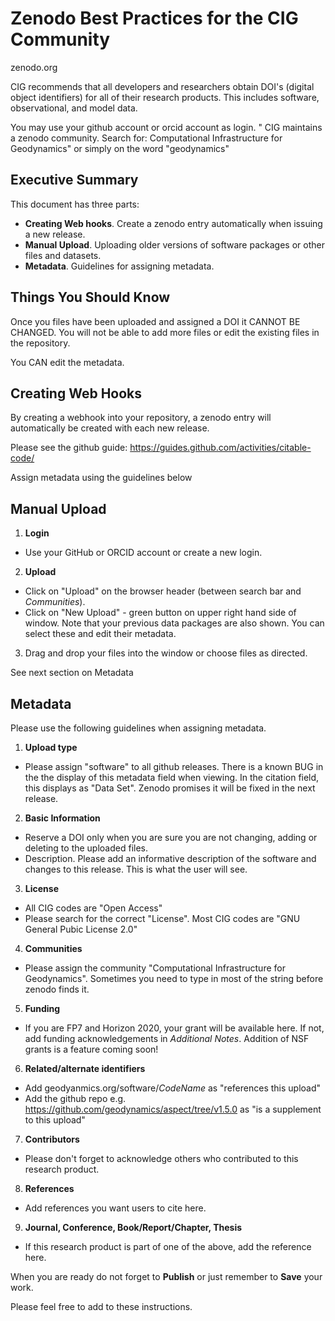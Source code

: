 # Zenodo Best Practices for the CIG Community

zenodo.org

CIG recommends that all developers and researchers obtain DOI's (digital object identifiers) for all of their research products.  This includes software, observational, and model data.

You may use your github account or orcid account as login.
"
CIG maintains a zenodo community.  Search for: Computational Infrastructure for Geodynamics" or simply on the word "geodynamics"

## Executive Summary

This document has three parts:
* **Creating Web hooks**. Create a zenodo entry automatically when issuing a new release.
* **Manual Upload**.  Uploading older versions of software packages or other files and datasets.
* **Metadata**. Guidelines for assigning metadata.

## Things You Should Know

Once you files have been uploaded and assigned a DOI it CANNOT BE CHANGED. You will not be able to add more files or edit the existing files in the repository.

You CAN edit the metadata.

## Creating Web Hooks
 
By creating a webhook into your repository, a zenodo entry will automatically be created with each new release.

Please see the github guide: https://guides.github.com/activities/citable-code/

Assign metadata using the guidelines below

## Manual Upload

1. **Login**
* Use your GitHub or ORCID account or create a new login.
2. **Upload**
* Click on "Upload" on the browser header (between search bar and *Communities*).
* Click on "New Upload" - green button on upper right hand side of window.
Note that your previous data packages are also shown. You can select these and edit their metadata.
3. Drag and drop your files into the window or choose files as directed.

See next section on Metadata

## Metadata

Please use the following guidelines when assigning metadata. 

1. **Upload type**
* Please assign "software" to all github releases.  There is a known BUG in the the display of this metadata field when viewing. In the citation field, this displays as "Data Set". Zenodo promises it will be fixed in the next release.
2. **Basic Information**
* Reserve a DOI only when you are sure you are not changing, adding or deleting to the uploaded files.
* Description.  Please add an informative description of the software and changes to this release.  This is what the user will see.
3. **License**
* All CIG codes are "Open Access"
* Please search for the correct "License". Most CIG codes are "GNU General Pubic License 2.0"
4. **Communities**
* Please assign the community "Computational Infrastructure for Geodynamics". Sometimes you need to type in most of the string before zenodo finds it.
5. **Funding**
* If you are FP7 and Horizon 2020, your grant will be available here. If not, add funding acknowledgements in *Additional Notes*.
Addition of NSF grants is a feature coming soon!
6. **Related/alternate identifiers**
*  Add geodyanmics.org/software/*CodeName* as "references this upload"
* Add the github repo e.g. https://github.com/geodynamics/aspect/tree/v1.5.0 as "is a supplement to this upload"
7. **Contributors**
* Please don't forget to acknowledge others who contributed to this research product.
8. **References**
* Add references you want users to cite here.
9. **Journal, Conference, Book/Report/Chapter, Thesis**
* If this research product is part of one of the above, add the reference here.
 
When you are ready do not forget to **Publish** or just remember to **Save** your work.

Please feel free to add to these instructions.